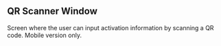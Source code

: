QR Scanner Window
-----------------
Screen where the user can input activation information by scanning a QR code.
Mobile version only.

[icon]: fa://fa-window-maximize/#f4ff80
